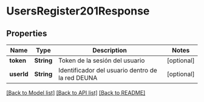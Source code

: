 # UsersRegister201Response

## Properties
Name | Type | Description | Notes
------------ | ------------- | ------------- | -------------
**token** | **String** | Token de la sesión del usuario | [optional] 
**userId** | **String** | Identificador del usuario dentro de la red DEUNA | [optional] 

[[Back to Model list]](../README.md#documentation-for-models) [[Back to API list]](../README.md#documentation-for-api-endpoints) [[Back to README]](../README.md)


